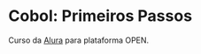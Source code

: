 # Cobol: Primeiros Passos

Curso da [Alura](https://www.alura.com.br/curso-online-cobol-primeiros-passos) para plataforma OPEN.
